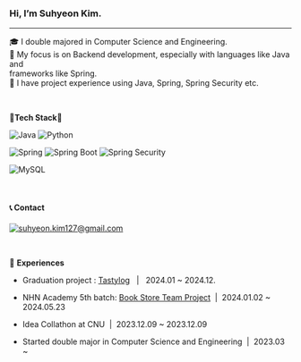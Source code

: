 ###  Hi, I’m Suhyeon Kim.
-------------

🎓 I double majored in Computer Science and Engineering.    
👀 My focus is on Backend development, especially with languages like Java and      
  frameworks like Spring.    
🔧 I have project experience using Java, Spring, Spring Security etc.

 &nbsp; 
 &nbsp; 

 
:green_book:**Tech Stack**:green_book:

![Java](https://img.shields.io/badge/Java-FAD59B?style=flat-circle&logo=openjdk&logoColor=white)  ![Python](https://img.shields.io/badge/Python-B9F6A4?style=flat-circle&logo=python&logoColor=white)


![Spring](https://img.shields.io/badge/Spring-FDF3B5?style=flat-circle&logo=spring&logoColor=white)  ![Spring Boot](https://img.shields.io/badge/Spring%20Boot-FDF3B5?style=flat-circle&logo=springboot&logoColor=white)
![Spring Security](https://img.shields.io/badge/Spring%20Security-FDF3B5?style=flat-circle&logo=spring&logoColor=white)




![MySQL](https://img.shields.io/badge/MySQL-FBEE7E?style=flat-circle&logo=mysql&logoColor=white)

 &nbsp; 
 
 #### :telephone_receiver: **Contact** 
 
[![suhyeon.kim127@gmail.com](https://img.shields.io/badge/devsuhyeon13@gmail.com-FFFF00?style=flat-circle&logo=mysql&logoColor=white)](mailto:devsuhyeon13@gmail.com)

 &nbsp; 
 
 :open_file_folder: **Experiences**


- Graduation project : [Tastylog](https://github.com/higromit/tastylog) &nbsp;&nbsp;|&nbsp;&nbsp;   2024.01 ~ 2024.12.

- NHN Academy 5th batch: [Book Store Team Project](https://github.com/nhnacademy-be5-t2m)&nbsp;&nbsp;|&nbsp;&nbsp;2024.01.02 ~ 2024.05.23


- Idea Collathon at CNU&nbsp;&nbsp;|&nbsp;&nbsp;2023.12.09 ~ 2023.12.09

- Started double major in Computer Science and Engineering&nbsp;&nbsp;|&nbsp;&nbsp;2023.03 ~

    

    
